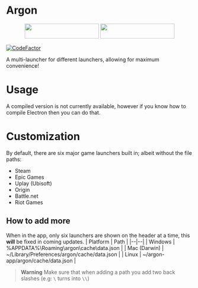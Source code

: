 
# Argon

<p align="center">
  <img src="https://forthebadge.com/images/featured/featured-built-with-love.svg" width="200" height="40">
  <img src="https://forthebadge.com/images/badges/0-percent-optimized.svg" width="200" height="40">
</p>

[![CodeFactor](https://www.codefactor.io/repository/github/znotchill/argon/badge)](https://www.codefactor.io/repository/github/znotchill/argon)

A multi-launcher for different launchers, allowing for maximum convenience!

# Usage

A compiled version is not currently available, however if you know how to compile Electron then you can do that.

# Customization

By default, there are six major game launchers built in; albeit without the file paths:

- Steam
- Epic Games
- Uplay (Ubisoft)
- Origin
- Battle.net
- Riot Games

## How to add more

When in the app, only six launchers are shown on the header at a time, this **will** be fixed in coming updates.
| Platform | Path |
|--|--|
| Windows | %APPDATA%\Roaming\argon\cache\data.json |
| Mac (Darwin) | ~/Library/Preferences/argon/cache/data.json |
| Linux | ~/argon-app/argon/cache/data.json |

> **Warning**
> Make sure that when adding a path you add two back slashes (e.g: `\` turns into `\\`)

